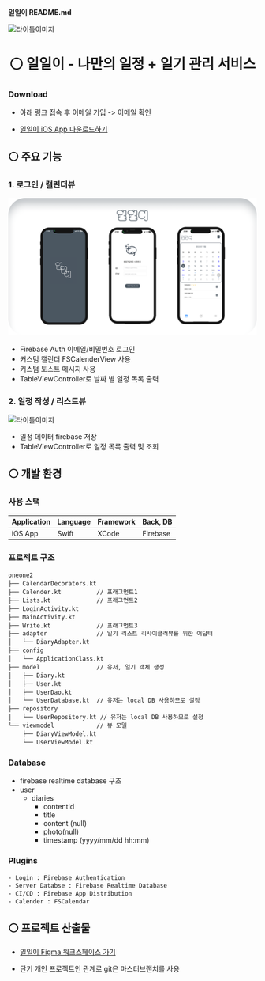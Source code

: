 **일일이 README.md** 

![타이틀이미지](./readme/zero.png)
# <center> ⚪️ 일일이 - 나만의 일정 + 일기 관리 서비스 </center>
### Download
- 아래 링크 접속 후 이메일 기입 -> 이메일 확인
  
- [일일이 iOS App 다운로드하기](https://appdistribution.firebase.dev/i/99d6f402cc903800)

## ⚪️ 주요 기능
### 1. 로그인 / 캘린더뷰
![타이틀이미지](./readme/first.png)

- Firebase Auth 이메일/비밀번호 로그인
- 커스텀 캘린더 FSCalenderView 사용
- 커스텀 토스트 메시지 사용
- TableViewController로 날짜 별 일정 목록 출력
  
### 2. 일정 작성 / 리스트뷰
![타이틀이미지](./readme/second.png)

- 일정 데이터 firebase 저장
- TableViewController로 일정 목록 출력 및 조회
  
## ⚪️ 개발 환경
### 사용 스택

| Application |  Language | Framework | Back, DB |
| ---- | ---- | ---- | ---- | 
| iOS App | Swift |  XCode | Firebase |

### 프로젝트 구조
```bash
oneone2
├── CalendarDecorators.kt   
├── Calender.kt          // 프래그먼트1
├── Lists.kt             // 프래그먼트2
├── LoginActivity.kt
├── MainActivity.kt
├── Write.kt             // 프래그먼트3
├── adapter              // 일기 리스트 리사이클러뷰를 위한 어답터
│   └── DiaryAdapter.kt
├── config                  
│   └── ApplicationClass.kt
├── model                // 유저, 일기 객체 생성
│   ├── Diary.kt
│   ├── User.kt          
│   ├── UserDao.kt
│   └── UserDatabase.kt  // 유저는 local DB 사용하므로 설정
├── repository        
│   └── UserRepository.kt // 유저는 local DB 사용하므로 설정
└── viewmodel            // 뷰 모델
    ├── DiaryViewModel.kt  
    └── UserViewModel.kt

```

### Database
- firebase realtime database 구조
- user
    - diaries
        - contentId
        - title
        - content (null)
        - photo(null)
        - timestamp (yyyy/mm/dd hh:mm)

### **Plugins**
    - Login : Firebase Authentication
    - Server Databse : Firebase Realtime Database
    - CI/CD : Firebase App Distribution
    - Calender : FSCalendar


## ⚪️ 프로젝트 산출물
- [일일이 Figma 워크스페이스 가기]([https://woozy-passbook-d4b.notion.site/3d0a32e4d2904317a37bdc4508057f96?pvs=4](https://www.figma.com/design/WEnkFFqq3jFvb3C2lrHg8J/%EC%9D%BC%EC%9D%BC%EC%9D%B4?node-id=0-1&node-type=canvas&t=VLft4WRYm955L3wu-0))

* 단기 개인 프로젝트인 관계로 git은 마스터브랜치를 사용
